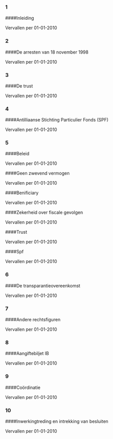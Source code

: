 <meta http-equiv='Content-Type' content='text/html; charset=utf-8' />

### 1 

####Inleiding

Vervallen per 01-01-2010 

### 2 

####De arresten van 18 november 1998

Vervallen per 01-01-2010 

### 3 

####De trust

Vervallen per 01-01-2010 

### 4 

####Antilliaanse Stichting Particulier Fonds (SPF)

Vervallen per 01-01-2010 

### 5 

####Beleid

Vervallen per 01-01-2010 

####Geen zwevend vermogen

Vervallen per 01-01-2010 

####Benificiary

Vervallen per 01-01-2010 

####Zekerheid over fiscale gevolgen

Vervallen per 01-01-2010 

####Trust

Vervallen per 01-01-2010 

####Spf

Vervallen per 01-01-2010 

### 6 

####De transparantieovereenkomst

Vervallen per 01-01-2010 

### 7 

####Andere rechtsfiguren

Vervallen per 01-01-2010 

### 8 

####Aangiftebiljet IB

Vervallen per 01-01-2010 

### 9 

####Coördinatie

Vervallen per 01-01-2010 

### 10 

####Inwerkingtreding en intrekking van besluiten

Vervallen per 01-01-2010 

